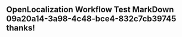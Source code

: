 <properties
ms.topic="hero-topic"
ms.test1="hero-topic"
ms.test2="test"/>

## OpenLocalization Workflow Test MarkDown 09a20a14-3a98-4c48-bce4-832c7cb39745 thanks!
